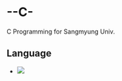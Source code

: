 # --C-
C Programming for Sangmyung Univ.

<h2>Language</h2>
<ul>
  <li>
    <img src = "https://img.shields.io/badge/C-3f48cc?logo=c"/>
  </li>
</ul>
